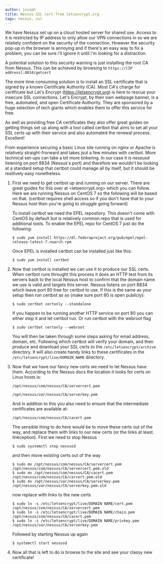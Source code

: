 ```yaml
---
author: joseph
title: Nessus SSL cert from letsencrypt.org
tags: nessus, ssl
---
```


We have Nessus set up on a cloud hosted server for shared use.  Access to it is restricted by IP address to only allow our VPN connections in so we are relatiely confident on the security of the connection.  However the security pop-up in the browser is annoying and if there's an easy way to fix a problem, you can be sure i'll ignore it until i'm looking for a distraction.

A potential solution to this security warning is just installing the root CA from Nessus.  This can be achieved by browsing to `https://[IP address]:8834/getcert`

The more time consuming solution is to install an SSL certificate that is signed by a known Certificate Authority (CA).  Most CA's charge for certificate but Let's Encrypt (<https://letsencrypt.org>) is here to rescue your insecure SSL connections.  Let's Encrypt, by their own webpage banner, is a free, automated, and open Certificate Authority.  They are sponsored by a huge selection of tech giants which enables them to offer this service for free.

As well as providing free CA certificates they also offer great guides on getting things set up along with a tool called certbot that aims to set all your SSL certs up with their service and also automated the renewal process.  Excellent!

From experience securing a basic Linux site running on nginx or Apache is relatively straight-frorward and takes jsut a few minutes with certbot.  More technical set-ups can take a bit more tinkering.  In our case it is nessusd listening on port 8834 (Nessus's port) and therefore we wouldn't be looking at a standard setup that certbot could manage all by itself, but it should be realtively easy nonetheless.

1.  First we need to get certbot up and running on our server.  There are great guides for this over at <letsencrypt.org> which you can follow.  Here we are running Nessus on CentOS 7 so the following will be based on that. (certbot requires shell access so if you don't have that to your Nessus host then you're going to struggle going forward)

    To install certbot we need the EPEL repository.  This doesn't come with CentOS by default but is relatively common repo that is used for additional tools.  To enable the EPEL repo for CentOS 7 just do the following:

    ```
    $ sudo yum install https://dl.fedoraproject.org/pub/epel/epel-release-latest-7.noarch.rpm
    ```
    Once EPEL is installed certbot can be installed just like this:

    ```
    $ sudo yum install certbot
    ```

2.  Now that certbot is installed we can use it to produce our SSL certs.  When certbot runs throught this process it does an HTTP test from its servers back to the local Nessus host to confirm that the domain name we use is valid and targets this server.  Nessus listens on port 8834 which leave port 80 free for certbot to use.  If this is the same as your setup then run certbot as so (make sure port 80 is open publicly):

    ```
    $ sudo certbot certonly --standalone
    ```
    If you happen to be running another HTTP service on port 80 you can either stop it and let certbot run.  Or run certbot with the webroot flag

    ```
    $ sudo certbot certonly --webroot
    ```

    You will then be taken through some steps asking for email address, domain, etc.  Following which certbot will verify your domain, and then produce and download your SSL certs to the `/etc/letsencrypt/archive` directory.  It will also create handy links to these certificates in the `/etc/letsencrypt/live/DOMAIN_NAME` directory.

3.  Now that we have our fancy new certs we need to let Nessus have them.  According to the Nessus docs the location it looks for  certs on Linux hosts is:

    ```
    /opt/nessus/com/nessus/CA/servercert.pem

    /opt/nessus/var/nessus/CA/serverkey.pem
    ```

    And in addition to this you also need to ensure that the intermediate certificates are available at:
    ```
    /opt/nessus/com/nessus/CA/cacert.pem
    ```

    The sensible thing to do here would be to move these certs out of the way, and replace them with links to our new certs (or the links at least.  linkception).  First we need to stop Nessus

    ```
    $ sudo systemctl stop nessusd
    ```

    and then move existing certs out of the way

    ```
    $ sudo mv /opt/nessus/com/nessus/CA/servercert.pem /opt/nessus/com/nessus/CA/servercert.pem.old
    $ sudo mv /opt/nessus/com/nessus/CA/cacert.pem /opt/nessus/com/nessus/CA/carcert.pem.old
    $ sudo mv /opt/nessus/var/nessus/CA/serverkey.pem /opt/nessus/var/nessus/CA/serverkey.pem.old
    ```

    now replace with links to the new certs
    ```
    $ sudo ln -s /etc/letsencrypt/live/DOMAIN NAME/cert.pem /opt/nessus/com/nessus/CA/servercert.pem
    $ sudo ln -s /etc/letsencrypt/live/DOMAIN NAME/chain.pem /opt/nessus/com/nessus/CA/cacert.pem
    $ sudo ln -s /etc/letsencrypt/live/DOMAIN NAME/privkey.pem /opt/nessus/var/nessus/CA/serverkey.pem
    ```
    Followed by starting Nessus up again
    ```
    $ systemctl start nessusd
    ```

4.  Now all that is left to do is browse to the site and see your classy new certificate!


